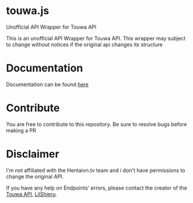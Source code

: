# touwa.js
Unofficial API Wrapper for Touwa API

This is an unofficial API Wrapper for Touwa API. This wrapper may subject to change without notices if the original api changes its structure

# Documentation

Documentation can be found [here](https://touwajs.justapie.tk)

# Contribute

You are free to contribute to this repository. Be sure to resolve bugs before making a PR

# Disclaimer

I'm not affiliated with the Hentaivn.tv team and i don't have permissions to change the original API. 

If you have any help on Endpoints' errors, please contact the creator of the [Touwa API](https://www.github.com/LilShieru/Touwa), [LilShieru](https://www.github.com/LilShieru).
